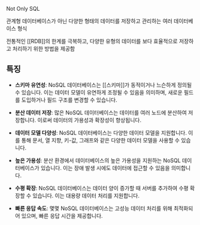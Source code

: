 Not Only SQL

관계형 데이터베이스가 아닌 다양한 형태의 데이터를 저장하고 관리하는 여러 데이터베이스 형식

전통적인 [[RDB]]의 한계를 극복하고, 다양한 유형의 데이터를 보다 효율적으로 저장하고 처리하기 위한 방법을 제공함

## 특징

- **스키마 유연성**: NoSQL 데이터베이스는 [[스키마]]가 동적이거나 느슨하게 정의될 수 있습니다. 이는 데이터 모델이 유연하게 조정될 수 있음을 의미하며, 새로운 필드를 도입하거나 필드 구조를 변경할 수 있습니다.
    
- **분산 데이터 저장**: 많은 NoSQL 데이터베이스는 데이터를 여러 노드에 분산하여 저장합니다. 이로써 데이터의 가용성과 확장성이 향상됩니다.
    
- **데이터 모델 다양성**: NoSQL 데이터베이스는 다양한 데이터 모델을 지원합니다. 이를 통해 문서, 열 지향, 키-값, 그래프와 같은 다양한 데이터 모델을 사용할 수 있습니다.
    
- **높은 가용성**: 분산 환경에서 데이터베이스의 높은 가용성을 지원하는 NoSQL 데이터베이스가 있습니다. 이는 장애 발생 시에도 데이터에 접근할 수 있음을 의미합니다.
    
- **수평 확장**: NoSQL 데이터베이스는 데이터 양이 증가할 때 서버를 추가하여 수평 확장할 수 있습니다. 이는 대용량 데이터 처리를 지원합니다.
    
- **빠른 응답 속도**: 몇몇 NoSQL 데이터베이스는 고성능 데이터 처리를 위해 최적화되어 있으며, 빠른 응답 시간을 제공합니다.

